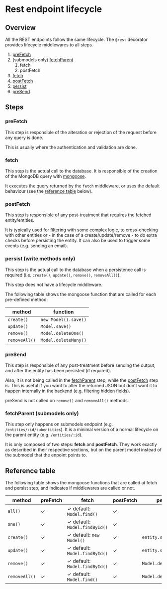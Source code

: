 # Rest endpoint lifecycle

## Overview
All the REST endpoints follow the same lifecycle. 
The `@rest` decorator provides lifecycle middlewares to all steps. 

1. [preFetch](#prefetch)
1. (submodels only) [fetchParent](#fetchparent-submodels-only)
   1. fetch
   1. postFetch
1. [fetch](#fetch)
1. [postFetch](#postfetch)
1. [persist](#persist)
1. [preSend](#presend)

## Steps
### preFetch
This step is responsible of the alteration or rejection of the request before any query is done.

This is usually where the authentication and validation are done.

### fetch
This step is the actual call to the database. 
It is responsible of the creation of the MongoDB query with [mongoose](https://mongoosejs.com/).

It executes the query returned by the `fetch` middleware, or uses the default behaviour 
(see the [reference table](#reference-table) below).

### postFetch
This step is responsible of any post-treatment that requires the fetched entity/entities.

It is typically used for filtering with some complex logic, to cross-checking 
with other entities or - in the case of a create/update/remove - to do extra checks before
persisting the entity. 
It can also be used to trigger some events (e.g. sending an email). 

### persist (write methods only)
This step is the actual call to the database when a persistence call is required 
(i.e. `create()`, `update()`, `remove()`, `removeAll()`).
 
This step does not have a lifecycle middleware.

The following table shows the mongoose function that are called for each pre-defined method:

| method        | function             |
|---------------|----------------------|
| `create()`    | `new Model().save()` | 
| `update()`    | `Model.save()`       | 
| `remove()`    | `Model.deleteOne()`  | 
| `removeAll()` | `Model.deleteMany()` | 

### preSend
This step is responsible of any post-treatment before sending the output, and after the entity has been persisted (if required).
 
Also, it is not being called in the [fetchParent](#fetchparent-submodels-only) step, while the [postFetch](#postfetch) step is. 
This is useful if you want to alter the returned JSON but don't want it to happen internally in the backend 
(e.g. filtering hidden fields).

preSend is not called on `remove()` and `removeAll()` methods. 

### fetchParent (submodels only)
This step only happens on submodels endpoint (e.g. `/entities/:id/subentities`). 
It is a minimal version of a normal lifecycle on the parent entity (e.g. `/entities/:id`). 

It is only composed of two steps: **fetch** and **postFetch**. 
They work exactly as described in their respective sections, but on the parent model instead of the 
submodel that the enpoint points to.

## Reference table
The following table shows the mongoose functions that are called at fetch and persist step, 
and indicates if middlewares are called or not.

| method        | preFetch |   fetch                       | postFetch | persist              | preSend |
|---------------|----------|-------------------------------|-----------|----------------------|---------|
| `all()`       | ✓        | ✓ default: `Model.find()`     | ✓         |                      | ✓       |
| `one()`       | ✓        | ✓ default: `Model.findById()` | ✓         |                      | ✓       |
| `create()`    | ✓        | ✓ default: `new Model()`      | ✓         | `entity.save()`      | ✓       |
| `update()`    | ✓        | ✓ default: `Model.findById()` | ✓         | `entity.save()`      | ✓       |
| `remove()`    | ✓        | ✓ default: `Model.findById()` | ✓         | `Model.deleteOne()`  |         |
| `removeAll()` | ✓        | ✓ default: `Model.find()`     | ✓         | `Model.deleteMany()` |         |
